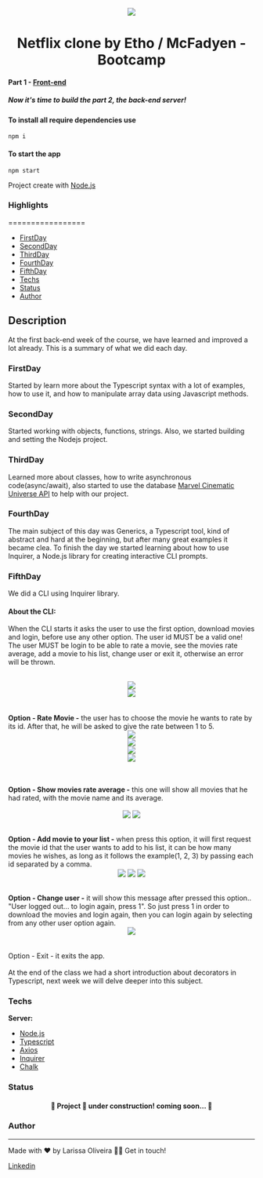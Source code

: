 <p align="center">
  <img src="https://user-images.githubusercontent.com/82476805/171954276-4b4a2bc8-07b6-45a5-8919-29d6b8da7f38.png" />
</p>

<h1 align="center"> Netflix clone by Etho / McFadyen - Bootcamp </h1>

#### Part 1 - [Front-end](https://github.com/larissakoliveira/netflix-react-desktop)

##### Now it's time to build the part 2, the back-end server!

#### To install all require dependencies use <br>
```npm i```
<br>
#### To start the app <br>
```npm start```<br>

Project create with [Node.js](https://nodejs.org/en/docs/)

### Highlights
=================

   * [FirstDay](#FirstDay)
   * [SecondDay](#SecondDay)
   * [ThirdDay](#ThirdDay)
   * [FourthDay](#FourthDay)
   * [FifthDay](#FifthDay)
   * [Techs](#Techs)
   * [Status](#Status)
   * [Author](#Author)

## Description
At the first back-end week of the course, we have learned and improved a lot already. This is a summary of what we did each day.<br>

### FirstDay
Started by learn more about the Typescript syntax with a lot of examples, how to use it, and how to manipulate array data using Javascript methods.<br>
	
### SecondDay
Started working with objects, functions, strings. Also, we started building and setting the Nodejs project.<br>

### ThirdDay
Learned more about classes, how to write asynchronous code(async/await), also started to use the database [Marvel Cinematic Universe API](https://mcuapi.herokuapp.com/docs/#/Movies/get_api_v1_movies) to help with our project.<br>

### FourthDay
The main subject of this day was Generics, a Typescript tool, kind of abstract and hard at the beginning, but after many great examples it became clea. To finish the day we started learning about how to use Inquirer, a Node.js library for creating interactive CLI prompts.  <br>

### FifthDay
We did a CLI using Inquirer library.
#### About the CLI:
When the CLI starts it asks the user to use the first option, download movies and login, before use any other option. The user id MUST be a valid one! The user MUST be login to be able to rate a movie, see the movies rate average, add a movie to his list, change user or exit it, otherwise an error will be thrown. <br><br>
<div align="center">
<img align="center" src="https://user-images.githubusercontent.com/82476805/173263211-5c9cd57f-07f9-4c07-9b63-fe18b1fdb0f2.png"/><br>
<img align="center" src="https://user-images.githubusercontent.com/82476805/173263267-58941b6e-72f5-4471-8ed3-db34c1c53a95.png"/>
</div>
<br><br>
<b>Option - Rate Movie -</b> the user has to choose the movie he wants to rate by its id. After that, he will be asked to give the rate between 1 to 5.
<div align="center">
<img align="center" src="https://user-images.githubusercontent.com/82476805/173263537-76a9ee2b-93a6-481e-a4e3-a7345d8bbaaa.png"/><br>
<img align="center" src="https://user-images.githubusercontent.com/82476805/173263376-b1f09284-0951-43b9-bd2c-e868da10622d.png"/><br>
<img align="center" src="https://user-images.githubusercontent.com/82476805/173263453-89156c31-8040-49f5-befa-8e7b2c7178af.png"/><br>
<img align="center" src="https://user-images.githubusercontent.com/82476805/173263453-89156c31-8040-49f5-befa-8e7b2c7178af.png"/>
</div>

<br><br>
<b>Option - Show movies rate average -</b> this one will show all movies that he had rated, with the movie name and its average.
<div align="center">
<img align="center" src="https://user-images.githubusercontent.com/82476805/173263715-ccd39596-cb26-43a6-bcb4-3c7c1a96899f.png"/>
<img align="center" src="https://user-images.githubusercontent.com/82476805/173263954-f57a69e0-7d80-4cb9-8176-2d162bec627a.png"/>
</div>
<br><br>
<b>Option - Add movie to your list -</b> when press this option, it will first request the movie id that the user wants to add to his list, it can be how many movies he wishes, as long as it follows the example(1, 2, 3) by passing each id separated by a comma.
<div align="center">
<img align="center" src="https://user-images.githubusercontent.com/82476805/173264192-5e6bc2f1-0018-4a54-87d6-e5085a77b3ab.png"/>
<img align="center" src="https://user-images.githubusercontent.com/82476805/173264011-26ada8ea-d0dc-4d19-9b73-e9491777864e.png"/>
<img align="center" src="https://user-images.githubusercontent.com/82476805/173264129-48e9f4ea-7aa5-42e1-a1be-de2a9e497ce7.png"/>
</div>
<br><br>
<b>Option - Change user -</b> it will show this message after pressed this option.. "User logged out... to login again, press 1". So just press 1 in order to download the movies and login again, then you can login again by selecting from any other user option again.
<div align="center">
<img align="center" src="https://user-images.githubusercontent.com/82476805/173264262-537ed03f-da9c-40dd-b89d-3082dfed8232.png"/>
</div>
<br><br>
Option - Exit - it exits the app.
<br><br>
At the end of the class we had a short introduction about decorators in Typescript, next week we will delve deeper into this subject. <br>

### Techs

**Server:** 
   * [Node.js](https://nodejs.org/en/docs/)
   * [Typescript](https://www.typescriptlang.org/docs/)
   * [Axios](https://axios-http.com/docs/intro)
   * [Inquirer](https://www.npmjs.com/package/inquirer)
   * [Chalk](https://github.com/chalk/chalk)


 ### Status
 
 <h4 align="center"> 
	🚧  Project 🚀 under construction! coming soon...  🚧
</h4>

### Author
---
Made with ❤️ by Larissa Oliveira 👋🏽 Get in touch!

<a target="_blank" href="https://www.linkedin.com/in/larissakoliveira/"> Linkedin 
	
</a>
